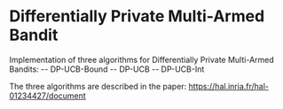 # Differentially Private Multi-Armed Bandit

Implementation of three algorithms for Differentially Private Multi-Armed Bandits:
 -- DP-UCB-Bound
 -- DP-UCB
 -- DP-UCB-Int
 
 The three algorithms are described in the paper: https://hal.inria.fr/hal-01234427/document
